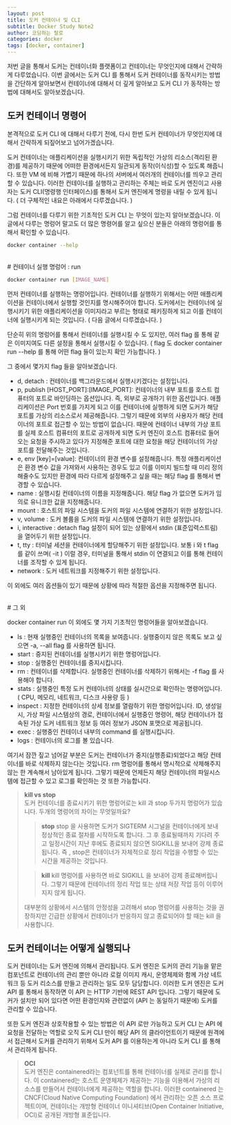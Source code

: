 ```yaml
---
layout: post
title: 도커 컨테이너 및 CLI
subtitle: Docker Study Note2
author: 코딩하는 랄로
categories: docker
tags: [docker, container]
---
```



저번 글을 통해서 도커는 컨테이너화 플랫폼이고 컨테이너는 무엇인지에 대해서 간략하게 다루었습니다. 이번 글에서는 도커 CLI 를 통해서 도커 컨테이너를 동작시키는 방법을 간단하게 알아보면서 컨테이너에 대해서 더 깊게 알아보고 도커 CLI 가 동작하는 방법에 대해서도 알아보겠습니다.


## 도커 컨테이너 명령어

본격적으로 도커 CLI 에 대해서 다루기 전에, 다시 한번 도커 컨테이너가 무엇인지에 대해서 간략하게 되짚어보고 넘어가겠습니다. 

도커 컨테이너는 애플리케이션을 실행시키기 위한 독립적인 가상의 리소스(격리된 환경)를 제공하기 때문에 어떠한 환경에서든지 일관되게 동작(이식성)할 수 있도록 해줍니다. 또한 VM 에 비해 가볍기 때문에 하나의 서버에서 여러개의 컨테이너를 띄우고 관리할 수 있습니다. 이러한 컨테이너를 실행하고 관리하는 주체는 바로 도커 엔진이고 사용자는 도커 CLI(명령행 인터페이스)를 통해서 도커 엔진에게 명령을 내릴 수 있게 됩니다. ( 더 구체적인 내요은 아래에서 다루겠습니다. )

그럼 컨테이너를 다루기 위한 기초적인 도커 CLI 는 무엇이 있는지 알아보겠습니다. 이 글에서 다루는 명렁어 말고도 더 많은 명령어를 알고 싶으신 분들은 아래의 명렁어를 통해서 확인할 수 있습니다.
  
```sh
docker container --help
```
  
<br>
# 컨테이너 실행 명렁어 : run

```sh
docker container run [IMAGE_NAME]
```

먼저 컨테이너를 실행하는 명렁어입니다. 컨테이너를 실행하기 위해서는 어떤 애플리케이션을 컨테이너에서 실행할 것인지를 명시해주어야 합니다. 도커에서는 컨테이너에 실행시키기 위한 애플리케이션을 이미지라고 부르는 형태로 패키징하게 되고 이를 컨테이너에 실행시키게 되는 것입니다. ( 다음 글에서 다루겠습니다. )

단순히 위의 명렁어를 통해서 컨테이너를 실행시킬 수 도 있지만, 여러 flag 를 통해 같은 이미지여도 다른 설정을 통해서 실행시킬 수 있습니다. ( flag 도 docker container run --help 를 통해 어떤 flag 들이 있는지 확인 가능합니다. )

그 중에서 몇가지 flag 들을 알아보겠습니다.
- d, detach : 컨테이너를 백그라운드에서 실행시키겠다는 설정입니다. 
- p, publish [HOST_PORT]:[IMAGE_PORT]: 컨테이너의 내부 포트를 호스트 컴퓨터의 포트로 바인딩하는 옵션입니다. 즉, 외부로 공개하기 위한 옵션입니다. 애플리케이션은 Port 번호를 가지게 되고 이를 컨테이너에 실행하게 되면 도커가 해당 포트를 가상의 리소스로서 제공해줍니다. 그렇기 때문에 외부의 사용자가 해당 컨테이너의 포트로 접근할 수 있는 방법이 없습니다. 때문에 컨테이너 내부의 가상 포트를 실제 호스트 컴퓨터의 포트로 공개하게 되면 도커 엔진이 호스트 컴퓨터로 들어오는 요청을 주시하고 있다가 지정해준 포트에 대한 요청을 해당 컨테이너의 가상 포트를 전달해주는 것입니다.
- e, env [key]=[value]: 컨테이너의 환경 변수를 설정해줍니다. 특정 애플리케이션은 환경 변수 값을 가져와서 사용하는 경우도 있고 이를 이미지 빌드할 때 미리 정의해줄수도 있지만 환경에 따라 다르게 설정해주고 싶을 때는 해당 flag 를 통해서 변경할 수 있습니다.
- name : 실행시킬 컨테이너의 이름을 지정해줍니다. 해당 flag 가 없으면 도커가 임의로 유니크한 값을 지정해줍니다.
- mount : 호스트의 파일 시스템을 도커의 파일 시스템에 연결하기 위한 설정입니다.
- v, volume : 도커 볼륨을 도커의 파일 시스템에 연결하기 위한 설정입니다.
- i, interactive : detach flag 설정이 되어 있는 상황에서 stdin (표준입력스트림) 을 열어두기 위한 설정입니다.
- t, tty : 터미널 세션을 컨테이너에게 할당해주기 위한 설정입니다. 보통 i 와 t flag 를 같이 쓰며( -it ) 이럴 경우, 터미널을 통해서 stdin 이 연결되고 이를 통해 컨테이너를 조작할 수 있게 됩니다.
- network : 도커 네트워크를 지정해주기 위한 설정입니다.
  
이 외에도 여러 옵션들이 있기 때문에 상황에 따라 적절한 옵션을 지정해주면 됩니다. 
  
<br>
# 그 외

docker container run 이 외에도 몇 가지 기초적인 명렁어들을 알아보겠습니다.
- ls : 현재 실행중인 컨테이너의 목록을 보여줍니다. 실행중이지 않은 목록도 보고 싶으면 -a, --all flag 를 사용하면 됩니다.
- start : 중지된 컨테이너를 실행시키기 위한 명렁어입니다.
- stop : 실행중인 컨테이너를 중지시킵니다.
- rm : 컨테이너를 삭제합니다. 실행중인 컨테이너를 삭제하기 위해서는 -f flag 를 사용해야 합니다.
- stats : 실행중인 특정 도커 컨테이너의 상태를 실시간으로 확인하는 명령어입니다. ( CPU, 메모리, 네트워크, 디스크 사용량 등 )
- inspect : 지정한 컨테이너의 상세 정보를 열람하기 위한 명렁어입니다. ID, 생성일시, 가상 파일 시스템상의 경로, 컨테이너에서 실행중인 명령어, 해당 컨테이너가 접속된 가상 도커 네트워크 정보 등 여러 정보가 JSON 포맷으로 제공됩니다.
- exec : 실행중인 컨테이너 내부의 command 를 실행시킵니다.
- logs : 컨테이너의 로그를 볼 있습니다.
  
여기서 잠깐 짚고 넘어갈 부분은 도커는 컨테이너가 중지(실행종료)되었다고 해당 컨테이너를 바로 삭제하지 않는다는 것입니다. rm 명렁어를 통해서 명시적으로 삭제해주지 않는 한 계속해서 남아있게 됩니다. 그렇기 때문에 언제든지 해당 컨테이너의 파일시스템에 접근할 수 있고 로그를 확인하는 것 또한 가능합니다.

> **kill vs stop**<br>
> 도커 컨테이너를 종료시키기 위한 명렁어로는 kill 과 stop 두가지 명렁어가 있습니다. 두개의 명렁어의 차이는 무엇일까요?
>
> > **stop**
> > stop 을 사용하면 도커가 SIGTERM 시그널을 컨테이너에게 보내 정상적인 종료 절차를 시작하도록 합니다. 그 후 종료될때까지 기다려 주고 일정시간이 지난 후에도 종료되지 않으면 SIGKILL을 보내어 강제 종료됩니다. 즉 , stop은 컨테이너가 자체적으로 정리 작업을 수행할 수 있는 시간을 제공하는 것입니다.
>
> > **kill**
> > kill 명렁어를 사용하면 바로 SIGKILL 을 보내어 강제 종료해버립니다. 그렇기 때문에 컨테이너의 정리 작업 또는 상태 저장 작업 등이 이루어지지 않게 됩니다.
>
> 대부분의 상황에서 시스템의 안정성을 고려해서 stop 명렁어를 사용하는 것을 권장하지만 긴급한 상황에서 컨테이너가 반응하지 않고 종료되어야 할 때는 kill 을 사용합니다.
  
  

## 도커 컨테이너는 어떻게 실행되나

도커 컨테이너는 도커 엔진에 의해서 관리됩니다. 도커 엔진은 도커의 관리 기능을 맡은 컴포넌트로 컨테이너의 관리 뿐만 아니라 로컬 이미지 캐시, 운영체제와 함께 가상 네트워크 등 도커 리소스를 만들고 관리하는 일도 모두 담당합니다. 이러한 도커 엔진은 도커 API 를 통해서 동작하면 이 API 는 HTTP 기반에 REST API 입니다. 그렇기 때문에 도커가 설치만 되어 있다면 어떤 환경인지와 관련없이 (API 는 동일하기 때문에) 도커를 관리할 수 있습니다.
  
또한 도커 엔진과 상호작용할 수 있는 방법은 이 API 로만 가능하고 도커 CLI 는 API 에 요청을 전달하는 역할로 오직 도커 CLI 만이 해당 API 의 클라이언트이기 때문에 원격에서 접근해서 도커를 관리하기 위해서 도커 API 를 이용하는게 아니라 도커 CLI 를 통해서 관리하게 됩니다.

> **OCI**<br>
> 도커 엔진은 containered라는 컴포넌트를 통해 컨테이너를 실제로 관리를 합니다. 이 containered는 호스트 운영체제가 제공하는 기능을 이용해서 가상의 리소스를 만들어서 컨테이너에게 제공하는 역할을 합니다. 이러한 containered 는 CNCF(Cloud Native Computing Foundation) 에서 관리하는 오픈 소스 프로젝트이며, 컨테이너는 개방형 컨테이너 이니셔티브(Open Container Initiative, OCI)로 공개된 개방형 표준입니다.



